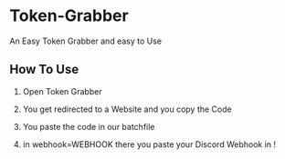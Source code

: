 # Token-Grabber
An Easy Token Grabber and easy to Use

How To Use
----------------------------
1. Open Token Grabber

2. You get redirected to a Website and you copy the Code

3. You paste the code in our batchfile

4. in webhook=WEBHOOK there you paste your Discord Webhook in !

